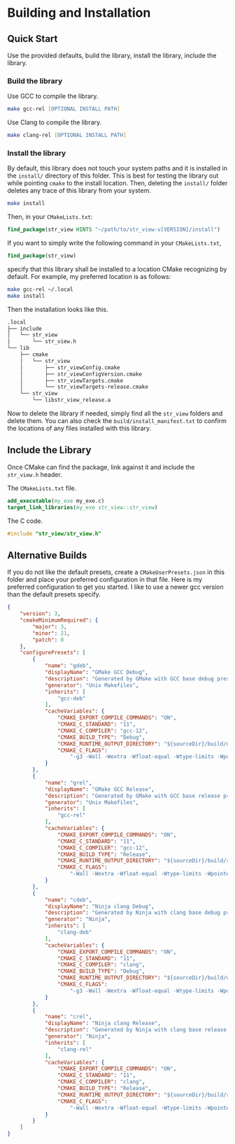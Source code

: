 # Building and Installation

## Quick Start

Use the provided defaults, build the library, install the library, include the library.

### Build the library

Use GCC to compile the library.

```zsh
make gcc-rel [OPTIONAL INSTALL PATH]
```

Use Clang to compile the library.

```zsh
make clang-rel [OPTIONAL INSTALL PATH]
```

### Install the library

By default, this library does not touch your system paths and it is installed in the `install/` directory of this folder. This is best for testing the library out while pointing `cmake` to the install location. Then, deleting the `install/` folder deletes any trace of this library from your system.

```zsh
make install
```
Then, in your `CMakeLists.txt`:

```cmake
find_package(str_view HINTS "~/path/to/str_view-v[VERSION]/install")
```

If you want to simply write the following command in your `CMakeLists.txt`,

```cmake
find_package(str_view)
```

specify that this library shall be installed to a location CMake recognizing by default. For example, my preferred location is as follows:

```zsh
make gcc-rel ~/.local
make install
```

Then the installation looks like this.

```txt
.local
├── include
│   └── str_view
│       └── str_view.h
└── lib
    ├── cmake
    │   └── str_view
    │       ├── str_viewConfig.cmake
    │       ├── str_viewConfigVersion.cmake
    │       ├── str_viewTargets.cmake
    │       └── str_viewTargets-release.cmake
    └── str_view
        └── libstr_view_release.a
```

Now to delete the library if needed, simply find all the `str_view` folders and delete them. You can also check the `build/install_manifest.txt` to confirm the locations of any files installed with this library.

## Include the Library

Once CMake can find the package, link against it and include the `str_view.h` header.

The `CMakeLists.txt` file.

```cmake
add_executable(my_exe my_exe.c)
target_link_libraries(my_exe str_view::str_view)
```

The C code.

```.c
#include "str_view/str_view.h"
```

## Alternative Builds

If you do not like the default presets, create a `CMakeUserPresets.json` in this folder and place your preferred configuration in that file. Here is my preferred configuration to get you started. I like to use a newer gcc version than the default presets specify.

```json
{
    "version": 3,
    "cmakeMinimumRequired": {
        "major": 3,
        "minor": 21,
        "patch": 0
    },
    "configurePresets": [
        {
            "name": "gdeb",
            "displayName": "GMake GCC Debug",
            "description": "Generated by GMake with GCC base debug preset.",
            "generator": "Unix Makefiles",
            "inherits": [
                "gcc-deb"
            ],
            "cacheVariables": {
                "CMAKE_EXPORT_COMPILE_COMMANDS": "ON",
                "CMAKE_C_STANDARD": "11",
                "CMAKE_C_COMPILER": "gcc-12",
                "CMAKE_BUILD_TYPE": "Debug",
                "CMAKE_RUNTIME_OUTPUT_DIRECTORY": "${sourceDir}/build/deb",
                "CMAKE_C_FLAGS":
                    "-g3 -Wall -Wextra -Wfloat-equal -Wtype-limits -Wpointer-arith -Wshadow -Winit-self -fno-diagnostics-show-option -Wno-nonnull-compare -Wno-pointer-bool-conversion"
            }
        },
        {
            "name": "grel",
            "displayName": "GMake GCC Release",
            "description": "Generated by GMake with GCC base release preset.",
            "generator": "Unix Makefiles",
            "inherits": [
                "gcc-rel"
            ],
            "cacheVariables": {
                "CMAKE_EXPORT_COMPILE_COMMANDS": "ON",
                "CMAKE_C_STANDARD": "11",
                "CMAKE_C_COMPILER": "gcc-12",
                "CMAKE_BUILD_TYPE": "Release",
                "CMAKE_RUNTIME_OUTPUT_DIRECTORY": "${sourceDir}/build/rel",
                "CMAKE_C_FLAGS":
                    "-Wall -Wextra -Wfloat-equal -Wtype-limits -Wpointer-arith -Wshadow -Winit-self -fno-diagnostics-show-option -Wno-nonnull-compare -Wno-pointer-bool-conversion"
            }
        },
        {
            "name": "cdeb",
            "displayName": "Ninja clang Debug",
            "description": "Generated by Ninja with clang base debug preset.",
            "generator": "Ninja",
            "inherits": [
                "clang-deb"
            ],
            "cacheVariables": {
                "CMAKE_EXPORT_COMPILE_COMMANDS": "ON",
                "CMAKE_C_STANDARD": "11",
                "CMAKE_C_COMPILER": "clang",
                "CMAKE_BUILD_TYPE": "Debug",
                "CMAKE_RUNTIME_OUTPUT_DIRECTORY": "${sourceDir}/build/deb",
                "CMAKE_C_FLAGS":
                    "-g3 -Wall -Wextra -Wfloat-equal -Wtype-limits -Wpointer-arith -Wshadow -Winit-self -fno-diagnostics-show-option -Wno-pointer-bool-conversion"
            }
        },
        {
            "name": "crel",
            "displayName": "Ninja clang Release",
            "description": "Generated by Ninja with clang base release preset.",
            "generator": "Ninja",
            "inherits": [
                "clang-rel"
            ],
            "cacheVariables": {
                "CMAKE_EXPORT_COMPILE_COMMANDS": "ON",
                "CMAKE_C_STANDARD": "11",
                "CMAKE_C_COMPILER": "clang",
                "CMAKE_BUILD_TYPE": "Release",
                "CMAKE_RUNTIME_OUTPUT_DIRECTORY": "${sourceDir}/build/rel",
                "CMAKE_C_FLAGS":
                    "-Wall -Wextra -Wfloat-equal -Wtype-limits -Wpointer-arith -Wshadow -Winit-self -fno-diagnostics-show-option -Wno-pointer-bool-conversion"
            }
        }
    ]
}
```
